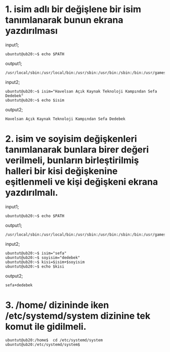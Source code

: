 # 1. isim adlı bir değişlene bir isim tanımlanarak bunun ekrana yazdırılması

input1;

```
ubuntut@ub20:~$ echo $PATH
```


output1;

```
/usr/local/sbin:/usr/local/bin:/usr/sbin:/usr/bin:/sbin:/bin:/usr/games:/usr/local/games:/snap/bin
```


input2;

```
ubuntut@ub20:~$ isim="Havelsan Açık Kaynak Teknoloji Kampından Sefa Dedebek"
ubuntut@ub20:~$ echo $isim
```


output2;

```
Havelsan Açık Kaynak Teknoloji Kampından Sefa Dedebek
```


# 2. isim ve soyisim değişkenleri tanımlanarak bunlara birer değeri verilmeli, bunların birleştirilmiş halleri bir kisi değişkenine eşitlenmeli ve kişi değişkeni ekrana yazdırılmalı.
 
 
input1;

```
ubuntut@ub20:~$ echo $PATH
```


output1;

```
/usr/local/sbin:/usr/local/bin:/usr/sbin:/usr/bin:/sbin:/bin:/usr/games:/usr/local/games:/snap/bin
```


input2;

```
ubuntut@ub20:~$ isim="sefa"
ubuntut@ub20:~$ soyisim="dedebek"
ubuntut@ub20:~$ kisi=$isim+$soyisim
ubuntut@ub20:~$ echo $kisi
```


output2;

```
sefa+dedebek
```
 
 

# 3. /home/ dizininde iken /etc/systemd/system dizinine tek komut ile gidilmeli.



```
ubuntut@ub20:/home$  cd /etc/systemd/system
ubuntut@ub20:/etc/systemd/system$
```
